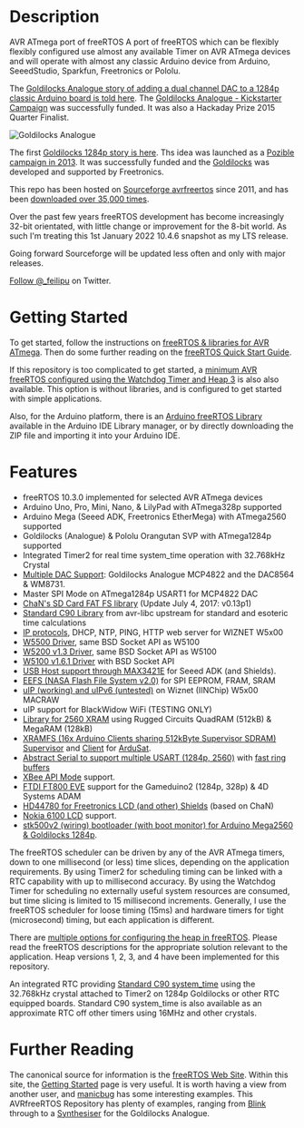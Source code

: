 # Description

AVR ATmega port of freeRTOS
A port of freeRTOS which can be flexibly flexibly configured use almost any available Timer on AVR ATmega devices and will operate with almost any classic Arduino device from Arduino, SeeedStudio, Sparkfun, Freetronics or Pololu.

The [Goldilocks Analogue story of adding a dual channel DAC to a 1284p classic Arduino board is told here](http://feilipu.me/?s=Goldilocks+Analogue).
The [Goldilocks Analogue - Kickstarter Campaign](https://www.kickstarter.com/projects/feilipu/goldilocks-analogue-classic-arduino-audio-superpow/) was successfully funded. 
It was also a Hackaday Prize 2015 Quarter Finalist.

![Goldilocks Analogue](https://a.fsdn.com/con/app/proj/avrfreertos/screenshots/Title%20Image.JPG "Goldilocks Analogue")

The first [Goldilocks 1284p story is here](http://feilipu.me/2013/03/08/goldilocks-1284p-arduino-uno-clone/).
Ths idea was launched as a [Pozible campaign in 2013](http://www.pozible.com/goldilocks/).
It was successfully funded and the [Goldilocks](http://freetronics.com/goldilocks/) was developed and supported by Freetronics. 

This repo has been hosted on [Sourceforge avrfreertos](https://sourceforge.net/projects/avrfreertos/) since 2011, and has been [downloaded over 35,000 times](https://sourceforge.net/projects/avrfreertos/files/stats/timeline?dates=2011-09-22+to+2022-12-31).

Over the past few years freeRTOS development has become increasingly 32-bit orientated, with little change or improvement for the 8-bit world. As such I'm treating this 1st January 2022 10.4.6 snapshot as my LTS release.

Going forward Sourceforge will be updated less often and only with major releases.

[Follow @_feilipu](https://twitter.com/_feilipu) on Twitter.

# Getting Started

To get started, follow the instructions on [freeRTOS & libraries for AVR ATmega](http://feilipu.me/freertos-and-libraries-for-avr-atmega).
Then do some further reading on the [freeRTOS Quick Start Guide](http://www.freertos.org/FreeRTOS-quick-start-guide.html).

If this repository is too complicated to get started, a [minimum AVR freeRTOS configured using the Watchdog Timer and Heap 3](https://github.com/feilipu/miniAVRfreeRTOS) is also also available.
This option is without libraries, and is configured to get started with simple applications.

Also, for the Arduino platform, there is an [Arduino freeRTOS Library](https://github.com/feilipu/Arduino_FreeRTOS_Library)
available in the Arduino IDE Library manager, or by directly downloading the ZIP file and importing it into your Arduino IDE.

# Features
- freeRTOS 10.3.0 implemented for selected AVR ATmega devices
- Arduino Uno, Pro, Mini, Nano, & LilyPad with ATmega328p supported
- Arduino Mega (Seeed ADK, Freetronics EtherMega) with ATmega2560 supported
- Goldilocks (Analogue) & Pololu Orangutan SVP with ATmega1284p supported
- Integrated Timer2 for real time system_time operation with 32.768kHz Crystal
- [Multiple DAC Support](https://github.com/feilipu/avrfreertos/blob/master/freeRTOS9xx/include/DAC.h): Goldilocks Analogue MCP4822 and the DAC8564 & WM8731.
- Master SPI Mode on ATmega1284p USART1 for MCP4822 DAC
- [ChaN's SD Card FAT FS library](https://github.com/feilipu/avrfreertos/tree/master/freeRTOS9xx/lib_fatf) (Update July 4, 2017: v0.13p1)
- [Standard C90 Library](https://github.com/feilipu/avrfreertos/tree/master/freeRTOS9xx/lib_time) from avr-libc upstream for standard and esoteric time calculations
- [IP protocols](https://github.com/feilipu/avrfreertos/tree/master/freeRTOS9xx/lib_inet), DHCP, NTP, PING, HTTP web server for WIZNET W5x00
- [W5500 Driver](https://github.com/feilipu/avrfreertos/tree/master/freeRTOS9xx/lib_iinchip), same BSD Socket API as W5100
- [W5200 v1.3 Driver](https://github.com/feilipu/avrfreertos/tree/master/freeRTOS9xx/lib_iinchip), same BSD Socket API as W5100
- [W5100 v1.6.1 Driver](https://github.com/feilipu/avrfreertos/tree/master/freeRTOS9xx/lib_iinchip) with BSD Socket API
- [USB Host support through MAX3421E](https://github.com/feilipu/avrfreertos/tree/master/microbridge) for Seeed ADK (and Shields).
- [EEFS (NASA Flash File System v2.0)](https://github.com/feilipu/avrfreertos/tree/master/freeRTOS9xx/lib_eefs) for SPI EEPROM, FRAM, SRAM
- [uIP (working) and uIPv6 (untested)](https://github.com/feilipu/avrfreertos/tree/master/freeRTOS9xx/lib-uIP) on Wiznet (IINChip) W5x00 MACRAW
- uIP support for BlackWidow WiFi (TESTING ONLY)
- [Library for 2560 XRAM](https://github.com/feilipu/avrfreertos/tree/master/freeRTOS9xx/lib_ext_ram) using Rugged Circuits QuadRAM (512kB) & MegaRAM (128kB)
- [XRAMFS (16x Arduino Clients sharing 512kByte Supervisor SDRAM) Supervisor](https://github.com/feilipu/avrfreertos/tree/master/ramfs_supervisor) and [Client](https://github.com/feilipu/avrfreertos/tree/master/ramfs_load_gen) for [ArduSat](http://feilipu.me/?s=ArduSat).
- [Abstract Serial to support multiple USART (1284p, 2560)](https://github.com/feilipu/avrfreertos/tree/master/freeRTOS9xx/lib_io) with [fast ring buffers](https://github.com/feilipu/avrfreertos/blob/master/freeRTOS9xx/include/ringBuffer.h)
- [XBee API Mode](https://github.com/feilipu/avrfreertos/tree/master/freeRTOS9xx/lib_xbee) support.
- [FTDI FT800 EVE](https://github.com/feilipu/avrfreertos/tree/master/freeRTOS9xx/lib_ft800) support for the Gameduino2 (1284p, 328p) & 4D Systems ADAM
- [HD44780 for Freetronics LCD (and other) Shields](https://github.com/feilipu/avrfreertos/tree/master/freeRTOS9xx/lib_hd44780) (based on ChaN)
- [Nokia 6100 LCD](https://github.com/feilipu/avrfreertos/tree/master/LCD6100_Driver) support.
- [stk500v2 (wiring) bootloader (with boot monitor) for Arduino Mega2560 & Goldilocks 1284p](https://github.com/feilipu/avrfreertos/tree/master/AVRstk500v2_bootloader).

The freeRTOS scheduler can be driven by any of the AVR ATmega timers, down to one millisecond (or less) time slices, depending on the application requirements.
By using Timer2 for scheduling timing can be linked with a RTC capability with up to millisecond accuracy.
By using the Watchdog Timer for scheduling no externally useful system resources are consumed, but time slicing is limited to 15 millisecond increments.
Generally, I use the freeRTOS scheduler for loose timing (15ms) and hardware timers for tight (microsecond) timing, but each application is different.

There are [multiple options for configuring the heap in freeRTOS](http://www.freertos.org/a00111.html). Please read the freeRTOS descriptions for the appropriate solution relevant to the application.
Heap versions 1, 2, 3, and 4 have been implemented for this repository.

An integrated RTC providing [Standard C90 system_time](http://www.nongnu.org/avr-libc/user-manual/group__avr__time.html) using the 32.768kHz crystal attached to Timer2 on 1284p Goldilocks or other RTC equipped boards.
Standard C90 system_time is also available as an approximate RTC off other timers using 16MHz and other crystals.

# Further Reading

The canonical source for information is the [freeRTOS Web Site](http://www.freertos.org/).
Within this site, the [Getting Started](http://www.freertos.org/FreeRTOS-quick-start-guide.html) page is very useful.
It is worth having a view from another user, and [manicbug](https://maniacbug.wordpress.com/2012/01/31/freertos/) has some interesting examples.
This AVRfreeRTOS Repository has plenty of examples, ranging from [Blink](https://github.com/feilipu/avrfreertos/blob/master/MegaBlink/main.c) through to a [Synthesiser](https://github.com/feilipu/avrfreertos/tree/master/GA_Synth) for the Goldilocks Analogue.
